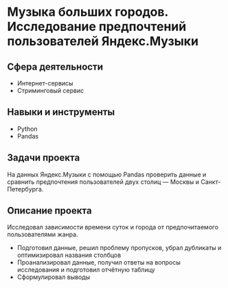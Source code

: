# Музыка больших городов. Исследование предпочтений пользователей Яндекс.Музыки
## Сфера деятельности
- Интернет-сервисы
- Стриминговый сервис

## Навыки и инструменты
- Python
- Pandas

## Задачи проекта
На данных Яндекс.Музыки c помощью Pandas проверить данные и сравнить предпочтения пользователей двух столиц — Москвы и Санкт-Петербурга.

## Описание проекта
Исследовал зависимости времени суток и города от предпочитаемого пользователями жанра.

- Подготовил данные, решил проблему пропусков, убрал дубликаты и оптимизировал названия столбцов
- Проанализировал данные, получил ответы на вопросы исследования и подготовил отчётную таблицу
- Сформулировал выводы

